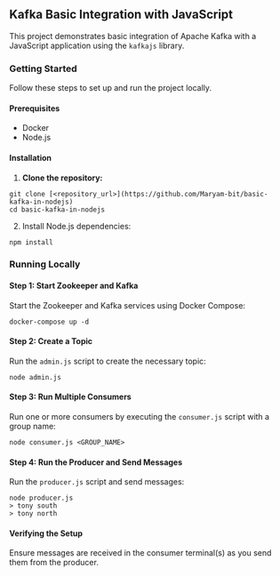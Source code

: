 ## Kafka Basic Integration with JavaScript

This project demonstrates basic integration of Apache Kafka with a JavaScript application using the `kafkajs` library.

### Getting Started

Follow these steps to set up and run the project locally.

#### Prerequisites

* Docker
* Node.js

#### Installation

1. **Clone the repository:**

```
git clone [<repository_url>](https://github.com/Maryam-bit/basic-kafka-in-nodejs)
cd basic-kafka-in-nodejs
```

2. Install Node.js dependencies:

```
npm install
```

### Running Locally

#### Step 1: Start Zookeeper and Kafka

Start the Zookeeper and Kafka services using Docker Compose:

```
docker-compose up -d
```

#### Step 2: Create a Topic

Run the `admin.js` script to create the necessary topic:

```
node admin.js
```

#### Step 3: Run Multiple Consumers

Run one or more consumers by executing the `consumer.js` script with a group name:

```
node consumer.js <GROUP_NAME>
```

#### Step 4: Run the Producer and Send Messages

Run the `producer.js` script and send messages:

```
node producer.js
> tony south
> tony north
```

#### Verifying the Setup

Ensure messages are received in the consumer terminal(s) as you send them from the producer.


